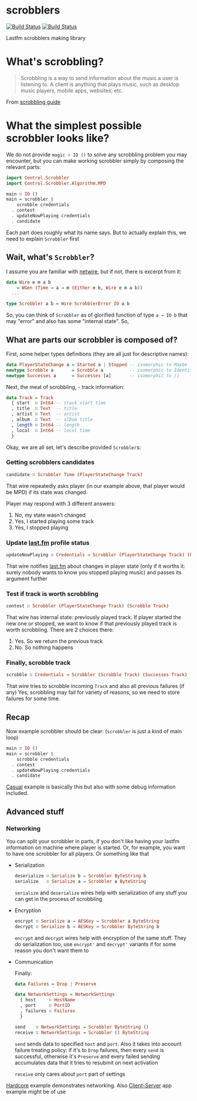 # scrobblers

[![Build Status](https://travis-ci.org/supki/scrobblers.png)](https://travis-ci.org/supki/scrobblers)
[![Build Status](https://drone.io/github.com/supki/scrobblers/status.png)](https://drone.io/github.com/supki/scrobblers/latest)

Lastfm scrobblers making library

# What's scrobbling?

> Scrobbling is a way to send information about the music a user is listening to. A client is anything that plays music, such as desktop music players, mobile apps, websites, etc.

From [scrobbling guide][0]

# What the simplest possible scrobbler looks like?

We do not provide `magic ∷ IO ()` to solve any scrobbling problem
you may encounter, but you can make working scrobbler simply by composing the relevant parts:

```haskell
import Control.Scrobbler
import Control.Scrobbler.Algorithm.MPD

main ∷ IO ()
main = scrobbler $
    scrobble credentials
  . contest
  . updateNowPlaying credentials
  . candidate
```

Each part does roughly what its name says. But to actually explain this, we need to explain `Scrobbler` first

## Wait, what's `Scrobbler`?

I assume you are familiar with [netwire](http://hackage.haskell.org/package/netwire), but if not, there is excerpt from it:

```haskell
data Wire e m a b
    = WGen (Time → a → m (Either e b, Wire e m a b))
  ...

type Scrobbler a b = Wire ScrobblerError IO a b
```

So, you can think of `Scrobbler` as of glorified function of type `a → IO b`
that may "error" and also has some "internal state". So,

## What are parts our scrobbler is composed of?

 First, some helper types definitions (they are all just for descriptive names):

```haskell
data PlayerStateChange a = Started a | Stopped -- isomorphic to Maybe
newtype Scrobble a       = Scrobble a          -- isomorphic to Identity
newtype Successes a      = Successes [a]       -- isomorphic to []
```

Next, the meat of scrobbling, - track information:

```haskell
data Track = Track
  { start  ∷ Int64 -- track start time
  , title  ∷ Text  -- title
  , artist ∷ Text  -- artist
  , album  ∷ Text  -- album title
  , length ∷ Int64 -- length
  , local  ∷ Int64 -- local time
  }
```

Okay, we are all set, let's describe provided `Scrobbler`s:

### Getting scrobblers candidates

```haskell
candidate ∷ Scrobbler Time (PlayerStateChange Track)
```

That wire repeatedly asks player (in our example above, that player would be MPD) if its state was changed.

Player may respond with 3 different answers:

  1. No, my state wasn't changed
  2. Yes, I started playing some track
  3. Yes, I stopped playing

### Update [last.fm][1] profile status

```haskell
updateNowPlaying ∷ Credentials → Scrobbler (PlayerStateChange Track) (PlayerStateChange Track)`
```

That wire notifies [last.fm][1] about changes in player state (only if it worths it:
surely nobody wants to know you stopped playing music) and passes its argument further

### Test if track is worth scrobbling

```haskell
contest ∷ Scrobbler (PlayerStateChange Track) (Scrobble Track)
```

That wire has internal state: previously played track. If player started
the new one or stopped, we want to know if that previously played track
is worth scrobbling. There are 2 choices there:

  1. Yes. So we return the previous track
  2. No. So nothing happens

### Finally, scrobble track

```haskell
scrobble ∷ Credentials → Scrobbler (Scrobble Track) (Successes Track)
```

That wire tries to scrobble incoming `Track` and also all previous failures (if any)
Yes, scrobbling may fail for variety of reasons, so we need to store failures for some time.

## Recap

Now example scrobbler should be clear: (`scrobbler` is just a kind of main loop)

```haskell
main ∷ IO ()
main = scrobbler $
    scrobble credentials
  . contest
  . updateNowPlaying credentials
  . candidate
```

[Casual][2] example is basically this but also with some debug information included.

## Advanced stuff

### Networking

You can split your scrobbler in parts, if you don't like having your lastfm information
on machine where player is started. Or, for example, you want to have one scrobbler for
all players. Or something like that

  * Serialization

    ```haskell
    deserialize ∷ Serialize b ⇒ Scrobbler ByteString b
    serialize   ∷ Serialize a ⇒ Scrobbler a ByteString
    ```

    `serialize` and `deserialize` wires help with serialization of any stuff you can get
    in the process of scrobbling

  * Encryption

    ```haskell
    encrypt ∷ Serialize a ⇒ AESKey → Scrobbler a ByteString
    decrypt ∷ Serialize b ⇒ AESKey → Scrobbler ByteString b
    ```

    `encrypt` and `decrypt` wires help with encryption of the same stuff. They do
    serialization too, use `encrypt'` and `decrypt'` variants if for some reason
    you don't want them to

  * Communication

    Finally:

    ```haskell
    data Failures = Drop | Preserve

    data NetworkSettings = NetworkSettings
      { host     ∷ HostName
      , port     ∷ PortID
      , failures ∷ Failures
      }

    send    ∷ NetworkSettings → Scrobbler ByteString ()
    receive ∷ NetworkSettings → Scrobbler () ByteString
    ```

    `send` sends data to specified `host` and `port`. Also it takes into account failure treating policy:
    if it's to `Drop` failures, then every `send` is successful, otherwise it's `Preserve` and every failed
    sending accumulates data that it tries to resubmit on next activation

    `receive` only cares about `port` part of settings

[Hardcore][3] example demonstrates networking. Also [Client-Server][4] app example might be of use


 [0]: http://www.last.fm/api/scrobbling
 [1]: http://www.last.fm/
 [2]: https://github.com/supki/scrobblers/blob/master/examples/Casual.hs
 [3]: https://github.com/supki/scrobblers/blob/master/examples/Hardcore.hs
 [4]: https://github.com/supki/scrobblers/blob/master/app
